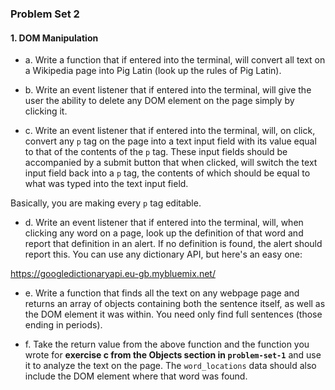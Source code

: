 ### Problem Set 2

#### 1. DOM Manipulation

- a. Write a function that if entered into the terminal, will convert all text on a Wikipedia page into Pig Latin (look up the rules of Pig Latin).

- b. Write an event listener that if entered into the terminal, will give the user the ability to delete any DOM element on the page simply by clicking it.

- c. Write an event listener that if entered into the terminal, will, on click, convert any `p` tag on the page into a text input field with its value equal to that of the contents of the `p` tag. These input fields should be accompanied by a submit button that when clicked, will switch the text input field back into a `p` tag, the contents of which should be equal to what was typed into the text input field.

Basically, you are making every `p` tag editable.

- d. Write an event listener that if entered into the terminal, will, when clicking any word on a page, look up the definition of that word and report that definition in an alert. If no definition is found, the alert should report this. You can use any dictionary API, but here's an easy one:

https://googledictionaryapi.eu-gb.mybluemix.net/


- e. Write a function that finds all the text on any webpage page and returns an array of objects containing both the sentence itself, as well as the DOM element it was within. You need only find full sentences (those ending in periods).

- f. Take the return value from the above function and the function you wrote for **exercise c from the Objects section in `problem-set-1`** and use it to analyze the text on the page. The `word_locations` data should also include the DOM element where that word was found.



